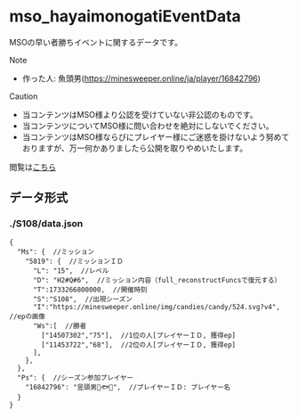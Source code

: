 # mso_hayaimonogatiEventData
MSOの早い者勝ちイベントに関するデータです。

> [!NOTE]
> - 作った人: 魚頭男(https://minesweeper.online/ja/player/16842796)

> [!CAUTION]
> - 当コンテンツはMSO様より公認を受けていない非公認のものです。
> - 当コンテンツについてMSO様に問い合わせを絶対にしないでください。
> - 当コンテンツはMSO様ならびにプレイヤー様にご迷惑を掛けないよう努めておりますが、万一何かありましたら公開を取りやめいたします。

閲覧は[こちら](https://misosyokunin.github.io/mso_hayaimonogatiEventData/main.htm)

## データ形式

### ./S108/data.json
```
{
  "Ms": {  //ミッション
    "5819": {  //ミッションＩＤ
      "L": "15",  //レベル
      "D": "H2#Q#6",  //ミッション内容（full_reconstructFuncsで復元する）
      "T":1733266800000,  //開催時刻
      "S":"S108",  //出現シーズン
      "I":"https://minesweeper.online/img/candies/candy/524.svg?v4",  //epの画像
      "Ws":[  //勝者
        ["14507302","75"],  //1位の人[プレイヤーＩＤ, 獲得ep]
        ["11453722","68"],  //2位の人[プレイヤーＩＤ, 獲得ep]
      ],
    },
  },
  "Ps": {  //シーズン参加プレイヤー
    "16842796": "昱頭男🌅🐟🎍",  //プレイヤーＩＤ: プレイヤー名
  }
}
```
